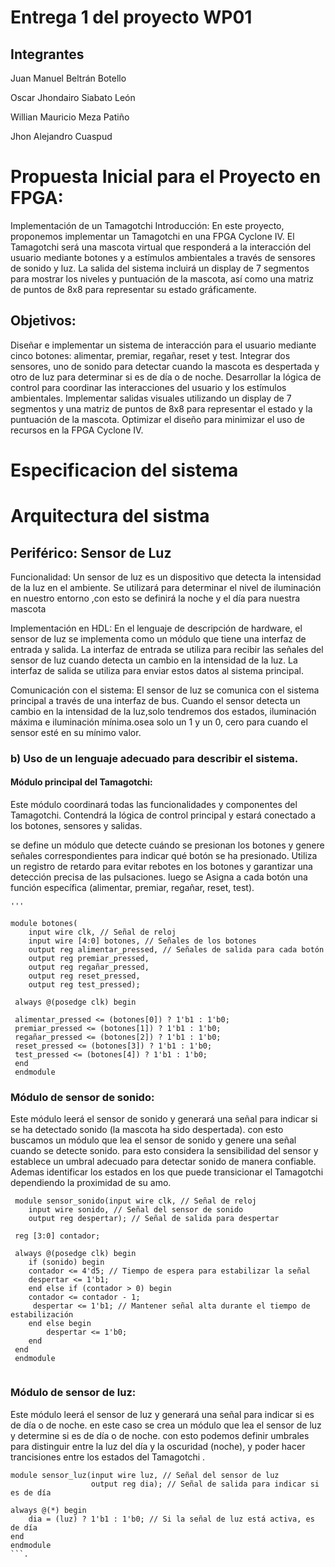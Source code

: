 # Entrega 1 del proyecto WP01

## Integrantes 

Juan Manuel Beltrán Botello

Oscar Jhondairo Siabato León

Willian Mauricio Meza Patiño

Jhon Alejandro Cuaspud


# Propuesta Inicial para el Proyecto en FPGA: 
Implementación de un Tamagotchi
Introducción: En este proyecto, proponemos  implementar un Tamagotchi en una FPGA Cyclone IV. El Tamagotchi será una mascota virtual que responderá a la interacción del usuario mediante botones y a estímulos ambientales a través de sensores de sonido y luz. La salida del sistema incluirá un display de 7 segmentos para mostrar los niveles y puntuación de la mascota, así como una matriz de puntos de 8x8 para representar su estado gráficamente.

## Objetivos:

Diseñar e implementar un sistema de interacción para el usuario mediante cinco botones: alimentar, premiar, regañar, reset y test.
Integrar dos sensores, uno de sonido para detectar cuando la mascota es despertada y otro de luz para determinar si es de día o de noche.
Desarrollar la lógica de control para coordinar las interacciones del usuario y los estímulos ambientales.
Implementar salidas visuales utilizando un display de 7 segmentos y una matriz de puntos de 8x8 para representar el estado y la puntuación de la mascota.
Optimizar el diseño para minimizar el uso de recursos en la FPGA Cyclone IV.

# Especificacion del sistema

# Arquitectura del sistma 
## Periférico: Sensor de Luz

Funcionalidad: Un sensor de luz es un dispositivo que detecta la intensidad de la luz en el ambiente. Se utilizará para determinar el nivel de iluminación en nuestro entorno ,con esto se definirá la noche y el día para nuestra mascota  

Implementación en HDL: En el lenguaje de descripción de hardware, el sensor de luz se implementa como un módulo que tiene una interfaz de entrada y salida. La interfaz de entrada se utiliza para recibir las señales del sensor de luz cuando detecta un cambio en la intensidad de la luz. La interfaz de salida se utiliza para enviar estos datos al sistema principal.

Comunicación con el sistema: El sensor de luz se comunica con el sistema principal a través de una interfaz de bus. Cuando el sensor detecta un cambio en la intensidad de la luz,solo tendremos dos estados, iluminación máxima e iluminación mínima.osea solo un 1 y un 0, cero para cuando el sensor esté en su mínimo valor.  

### b) Uso de un lenguaje adecuado para describir el sistema.

#### Módulo principal del Tamagotchi: 
Este módulo coordinará todas las funcionalidades y componentes del Tamagotchi. Contendrá la lógica de control principal y estará conectado a los botones, sensores y salidas.

se define un módulo que detecte cuándo se presionan los botones y genere señales correspondientes para indicar qué botón se ha presionado.
Utiliza un registro de retardo para evitar rebotes en los botones y garantizar una detección precisa de las pulsaciones.
luego se Asigna a cada botón una función específica (alimentar, premiar, regañar, reset, test).


    '''

    module botones(
        input wire clk, // Señal de reloj
        input wire [4:0] botones, // Señales de los botones
        output reg alimentar_pressed, // Señales de salida para cada botón
        output reg premiar_pressed,
        output reg regañar_pressed,
        output reg reset_pressed,
        output reg test_pressed);
     
     always @(posedge clk) begin 

     alimentar_pressed <= (botones[0]) ? 1'b1 : 1'b0;
     premiar_pressed <= (botones[1]) ? 1'b1 : 1'b0;
     regañar_pressed <= (botones[2]) ? 1'b1 : 1'b0;
     reset_pressed <= (botones[3]) ? 1'b1 : 1'b0;
     test_pressed <= (botones[4]) ? 1'b1 : 1'b0;
     end
     endmodule

### Módulo de sensor de sonido: 

Este módulo leerá el sensor de sonido y generará una señal para indicar si se ha detectado sonido (la mascota ha sido despertada).
con esto buscamos un módulo que lea el sensor de sonido y genere una señal cuando se detecte sonido.
para esto considera la sensibilidad del sensor y establece un umbral adecuado para detectar sonido de manera confiable. Ademas identificar los estados en los que puede transicionar el Tamagotchi dependiendo la proximidad de su amo.

```
 module sensor_sonido(input wire clk, // Señal de reloj
    input wire sonido, // Señal del sensor de sonido
    output reg despertar); // Señal de salida para despertar

 reg [3:0] contador;

 always @(posedge clk) begin
    if (sonido) begin
    contador <= 4'd5; // Tiempo de espera para estabilizar la señal
    despertar <= 1'b1;
    end else if (contador > 0) begin
    contador <= contador - 1;
     despertar <= 1'b1; // Mantener señal alta durante el tiempo de estabilización
    end else begin
        despertar <= 1'b0;
    end
 end
 endmodule 
 
 ```
### Módulo de sensor de luz:

Este módulo leerá el sensor de luz y generará una señal para indicar si es de día o de noche.
en este caso se crea un módulo que lea el sensor de luz y determine si es de día o de noche.
con esto podemos definir umbrales para distinguir entre la luz del día y la oscuridad (noche), y poder hacer trancisiones entre los estados del Tamagotchi .

```
module sensor_luz(input wire luz, // Señal del sensor de luz
                  output reg dia); // Señal de salida para indicar si es de día

always @(*) begin
    dia = (luz) ? 1'b1 : 1'b0; // Si la señal de luz está activa, es de día
end
endmodule
```.